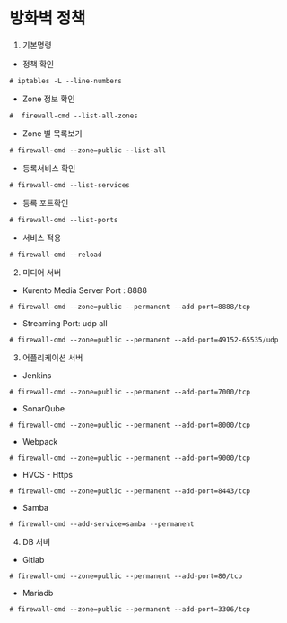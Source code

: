 # 방화벽 정책

1. 기본명령
  * 정책 확인
  ```
  # iptables -L --line-numbers
  ```
  * Zone 정보 확인
  ```
  #  firewall-cmd --list-all-zones 
  ```
  * Zone 별 목록보기
  ```
  # firewall-cmd --zone=public --list-all
  ```
  * 등록서비스 확인
  ```
  # firewall-cmd --list-services
  ```
  * 등록 포트확인
  ```
  # firewall-cmd --list-ports
  ```
  * 서비스 적용
  ```
  # firewall-cmd --reload
  ```

2. 미디어 서버
  * Kurento Media Server Port : 8888
  ```
  # firewall-cmd --zone=public --permanent --add-port=8888/tcp
  ```
  * Streaming Port: udp all
  ```
  # firewall-cmd --zone=public --permanent --add-port=49152-65535/udp
  ```
     
3. 어플리케이션 서버
  * Jenkins
  ```
  # firewall-cmd --zone=public --permanent --add-port=7000/tcp
  ```
  * SonarQube
  ```
  # firewall-cmd --zone=public --permanent --add-port=8000/tcp
  ```
  * Webpack
  ```
  # firewall-cmd --zone=public --permanent --add-port=9000/tcp
  ```
  * HVCS - Https
  ```
  # firewall-cmd --zone=public --permanent --add-port=8443/tcp
  ```
  * Samba
  ```
  # firewall-cmd --add-service=samba --permanent
  ```
  
4. DB 서버
  * Gitlab
  ```
  # firewall-cmd --zone=public --permanent --add-port=80/tcp
  ```
  * Mariadb
  ```
  # firewall-cmd --zone=public --permanent --add-port=3306/tcp
  ```



